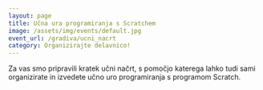 ```yaml
---
layout: page
title: Učna ura programiranja s Scratchem
image: /assets/img/events/default.jpg
event_url: /gradiva/ucni_nacrt
category: Organizirajte delavnico!
---
```

Za vas smo pripravili kratek učni načrt, s pomočjo katerega lahko tudi sami organizirate in izvedete učno uro programiranja s programom Scratch.